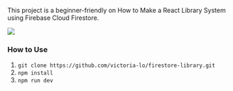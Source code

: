 This project is a beginner-friendly on How to Make a React Library System using Firebase Cloud Firestore.

<img src="https://cdn.hashnode.com/res/hashnode/image/upload/v1658994527781/Rmny7oQAV.gif" />

### How to Use
1. `git clone https://github.com/victoria-lo/firestore-library.git`
2. `npm install`
3. `npm run dev`
